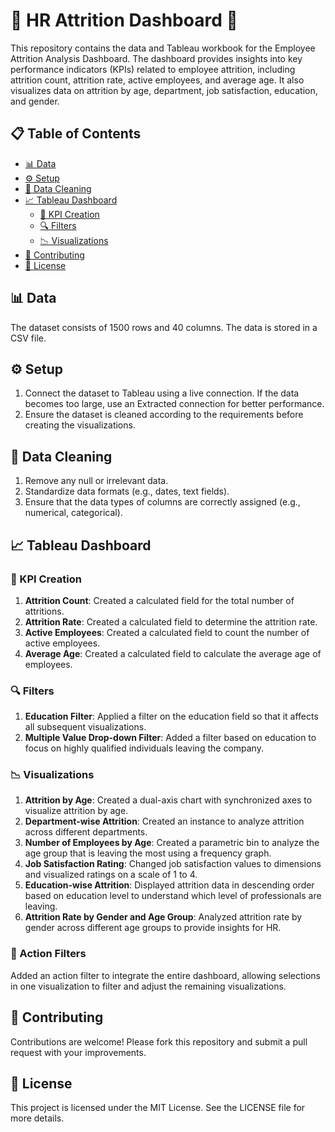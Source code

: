 # 🌟 HR Attrition Dashboard 🌟

This repository contains the data and Tableau workbook for the Employee Attrition Analysis Dashboard. The dashboard provides insights into key performance indicators (KPIs) related to employee attrition, including attrition count, attrition rate, active employees, and average age. It also visualizes data on attrition by age, department, job satisfaction, education, and gender.

## 📋 Table of Contents
- [📊 Data](#data)
- [⚙️ Setup](#setup)
- [🧹 Data Cleaning](#data-cleaning)
- [📈 Tableau Dashboard](#tableau-dashboard)
  - [📌 KPI Creation](#kpi-creation)
  - [🔍 Filters](#filters)
  - [📉 Visualizations](#visualizations)
- [🤝 Contributing](#contributing)
- [📜 License](#license)

## 📊 Data
The dataset consists of 1500 rows and 40 columns. The data is stored in a CSV file.

## ⚙️ Setup
1. Connect the dataset to Tableau using a live connection. If the data becomes too large, use an Extracted connection for better performance.
2. Ensure the dataset is cleaned according to the requirements before creating the visualizations.

## 🧹 Data Cleaning
1. Remove any null or irrelevant data.
2. Standardize data formats (e.g., dates, text fields).
3. Ensure that the data types of columns are correctly assigned (e.g., numerical, categorical).

## 📈 Tableau Dashboard

### 📌 KPI Creation
1. **Attrition Count**: Created a calculated field for the total number of attritions.
2. **Attrition Rate**: Created a calculated field to determine the attrition rate.
3. **Active Employees**: Created a calculated field to count the number of active employees.
4. **Average Age**: Created a calculated field to calculate the average age of employees.

### 🔍 Filters
1. **Education Filter**: Applied a filter on the education field so that it affects all subsequent visualizations.
2. **Multiple Value Drop-down Filter**: Added a filter based on education to focus on highly qualified individuals leaving the company.

### 📉 Visualizations
1. **Attrition by Age**: Created a dual-axis chart with synchronized axes to visualize attrition by age.
2. **Department-wise Attrition**: Created an instance to analyze attrition across different departments.
3. **Number of Employees by Age**: Created a parametric bin to analyze the age group that is leaving the most using a frequency graph.
4. **Job Satisfaction Rating**: Changed job satisfaction values to dimensions and visualized ratings on a scale of 1 to 4.
5. **Education-wise Attrition**: Displayed attrition data in descending order based on education level to understand which level of professionals are leaving.
6. **Attrition Rate by Gender and Age Group**: Analyzed attrition rate by gender across different age groups to provide insights for HR.

### 🔗 Action Filters
Added an action filter to integrate the entire dashboard, allowing selections in one visualization to filter and adjust the remaining visualizations.

## 🤝 Contributing
Contributions are welcome! Please fork this repository and submit a pull request with your improvements.

## 📜 License
This project is licensed under the MIT License. See the LICENSE file for more details.
